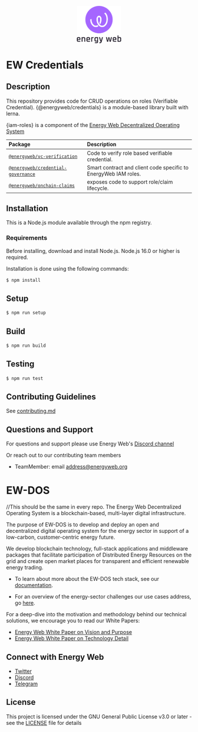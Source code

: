 <p align="center">
  <a href="https://www.energyweb.org" target="blank"><img src="./images/EW.png" width="120" alt="Energy Web Foundation Logo" /></a>
</p>


# EW Credentials

## Description
This repository provides code for CRUD operations on roles (Verifiable Credential).
{@energyweb/credentials} is a module-based library built with lerna. 

{iam-roles} is a component of the [Energy Web Decentralized Operating System](#ew-dos)

| Package                                                                       | Description                                               |
|:---                                                                           |:---                                                       | 
| [`@energyweb/vc-verification`](/packages/vc-verification)           | Code to verify role based verifiable credential.                        |
| [`@energyweb/credential-governance`](/packages/credential-governance)           | Smart contract and client code specific to EnergyWeb IAM roles.                             |
| [`@energyweb/onchain-claims`](/packages/onchain-claims) | exposes code to support role/claim lifecycle.                             |

## Installation
This is a Node.js module available through the npm registry.

### Requirements

Before installing, download and install Node.js. Node.js 16.0 or higher is required.

Installation is done using the following commands:

``` sh
$ npm install
```

## Setup
``` sh
$ npm run setup
```

## Build
``` sh
$ npm run build
```

## Testing
``` sh
$ npm run test
```

## Contributing Guidelines 
See [contributing.md](./contributing.md)


## Questions and Support
For questions and support please use Energy Web's [Discord channel](https://discord.com/channels/706103009205288990/843970822254362664) 

Or reach out to our contributing team members

- TeamMember: email address@energyweb.org


# EW-DOS
//This should be the same in every repo. 
The Energy Web Decentralized Operating System is a blockchain-based, multi-layer digital infrastructure. 

The purpose of EW-DOS is to develop and deploy an open and decentralized digital operating system for the energy sector in support of a low-carbon, customer-centric energy future. 

We develop blockchain technology, full-stack applications and middleware packages that facilitate participation of Distributed Energy Resources on the grid and create open market places for transparent and efficient renewable energy trading.

- To learn about more about the EW-DOS tech stack, see our [documentation](https://app.gitbook.com/@energy-web-foundation/s/energy-web/).  

- For an overview of the energy-sector challenges our use cases address, go [here](https://app.gitbook.com/@energy-web-foundation/s/energy-web/our-mission). 

For a deep-dive into the motivation and methodology behind our technical solutions, we encourage you to read our White Papers:

- [Energy Web White Paper on Vision and Purpose](https://www.energyweb.org/reports/EWDOS-Vision-Purpose/)
- [Energy Web  White Paper on Technology Detail](https://www.energyweb.org/wp-content/uploads/2020/06/EnergyWeb-EWDOS-PART2-TechnologyDetail-202006-vFinal.pdf)


## Connect with Energy Web
- [Twitter](https://twitter.com/energywebx)
- [Discord](https://discord.com/channels/706103009205288990/843970822254362664)
- [Telegram](https://t.me/energyweb)

## License

This project is licensed under the GNU General Public License v3.0 or later - see the [LICENSE](LICENSE) file for details


